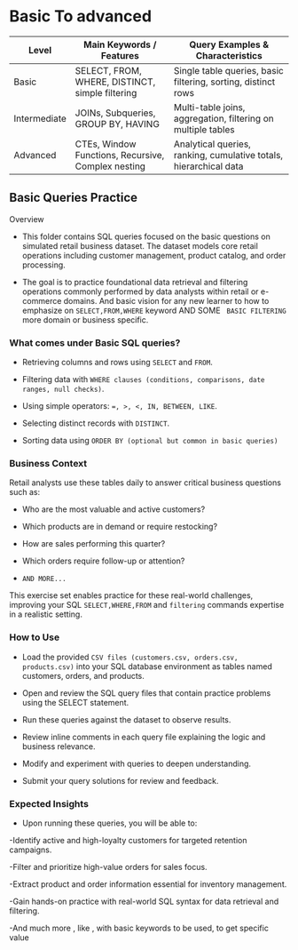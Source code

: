 # Basic To advanced
| Level        | Main Keywords /   Features                         | Query Examples   & Characteristics                                |
|--------------|----------------------------------------------------|-------------------------------------------------------------------|
| Basic        | SELECT, FROM, WHERE, DISTINCT, simple filtering    | Single table   queries, basic filtering, sorting, distinct rows   |
| Intermediate | JOINs, Subqueries,   GROUP BY, HAVING              | Multi-table joins, aggregation, filtering on multiple tables      |
| Advanced     | CTEs, Window Functions, Recursive, Complex nesting | Analytical queries, ranking, cumulative totals, hierarchical data |




## Basic Queries Practice
Overview
- This folder contains SQL queries focused on the basic questions on simulated retail business dataset. The dataset models core retail operations including customer management, product catalog, and order processing.

- The goal is to practice foundational data retrieval and filtering operations commonly performed by data analysts within retail or e-commerce domains. And basic vision for any new learner to how to emphasize on `SELECT,FROM,WHERE` keyword AND SOME ` BASIC FILTERING` more domain or business specific.

### What comes under Basic SQL queries?
- Retrieving columns and rows using `SELECT` and `FROM`.

- Filtering data with `WHERE clauses (conditions, comparisons, date ranges, null checks)`.

- Using simple operators: `=, >, <, IN, BETWEEN, LIKE`.

- Selecting distinct records with `DISTINCT`.

- Sorting data using `ORDER BY (optional but common in basic queries)`
### Business Context

Retail analysts use these tables daily to answer critical business questions such as:

- Who are the most valuable and active customers?

- Which products are in demand or require restocking?

- How are sales performing this quarter?

- Which orders require follow-up or attention?

- `AND MORE...`

This exercise set enables practice for these real-world challenges, improving your SQL `SELECT,WHERE,FROM` and `filtering` commands expertise in a realistic setting.

### How to Use
- Load the provided `CSV files (customers.csv, orders.csv, products.csv)` into your SQL database environment as tables named customers, orders, and products.

 - Open and review the SQL query files that contain practice problems using the SELECT statement.

- Run these queries against the dataset to observe results.

- Review inline comments in each query file explaining the logic and business relevance.

- Modify and experiment with queries to deepen understanding.

- Submit your query solutions for review and feedback.

### Expected Insights
- Upon running these queries, you will be able to:

 -Identify active and high-loyalty customers for targeted retention campaigns.

 -Filter and prioritize high-value orders for sales focus.

 -Extract product and order information essential for inventory management.

 -Gain hands-on practice with real-world SQL syntax for data retrieval and filtering.

 -And much more , like , with basic keywords to be used,  to get specific value

 

